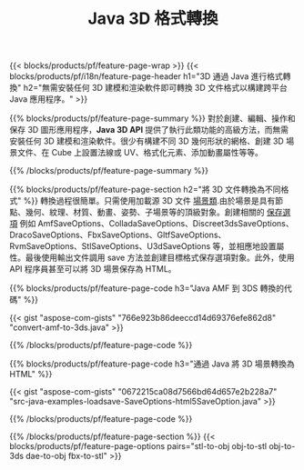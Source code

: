 ﻿---
title: Java 3D 格式轉換
url: /zh-hant/java/conversion/
description: 通過 Java 庫使用幾行 Java 代碼轉換 3D 格式 amf 3ds amf ase att dae drc dxf fbx gltf jt obj ply rvm stl u3d usdz usd vrml x。
---
{{< blocks/products/pf/feature-page-wrap >}}
{{< blocks/products/pf/i18n/feature-page-header h1="3D 通過 Java 進行格式轉換" h2="無需安裝任何 3D 建模和渲染軟件即可轉換 3D 文件格式以構建跨平台 Java 應用程序。" >}}

{{% blocks/products/pf/feature-page-summary %}}
對於創建、編輯、操作和保存 3D 圖形應用程序，**Java 3D API** 提供了執行此類功能的高級方法，而無需安裝任何 3D 建模和渲染軟件。很少有構建不同 3D 幾何形狀的網格、創建 3D 場景文件、在 Cube 上設置法線或 UV、格式化元素、添加動畫屬性等等。 

{{% /blocks/products/pf/feature-page-summary %}}

{{% blocks/products/pf/feature-page-section h2="將 3D 文件轉換為不同格式" %}}
轉換過程很簡單。只需使用加載源 3D 文件 [場景類](https://apireference.aspose.com/3d/java/com.aspose.threed/Scene).由於場景是具有節點、幾何、紋理、材質、動畫、姿勢、子場景等的頂級對象。創建相關的 [保存選項](https://apireference.aspose.com/3d/java/com.aspose.threed/SaveOptions) 例如 AmfSaveOptions、ColladaSaveOptions、Discreet3dsSaveOptions、DracoSaveOptions、FbxSaveOptions、GltfSaveOptions、RvmSaveOptions、StlSaveOptions、U3dSaveOptions 等，並相應地設置屬性。最後使用輸出文件調用 save 方法並創建目標格式保存選項對象。此外，使用 API 程序員甚至可以將 3D 場景保存為 HTML。


{{% blocks/products/pf/feature-page-code h3="Java AMF 到 3DS 轉換的代碼" %}}

{{< gist "aspose-com-gists" "766e923b86deeccd14d69376efe862d8" "convert-amf-to-3ds.java" >}}

{{% /blocks/products/pf/feature-page-code %}}


{{% blocks/products/pf/feature-page-code h3="通過 Java 將 3D 場景轉換為 HTML" %}}

{{< gist "aspose-com-gists" "0672215ca08d7566bd64d657e2b228a7" "src-java-examples-loadsave-SaveOptions-html5SaveOption.java" >}}

{{% /blocks/products/pf/feature-page-code %}}

{{% /blocks/products/pf/feature-page-section %}}
{{< blocks/products/pf/feature-page-options pairs="stl-to-obj obj-to-stl obj-to-3ds dae-to-obj fbx-to-stl" >}}